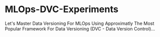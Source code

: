 # MLOps-DVC-Experiments
Let's Master Data Versioning For MLOps Using Approximatly The Most Popular Framework For Data Versioning (DVC - Data Version Control)...
